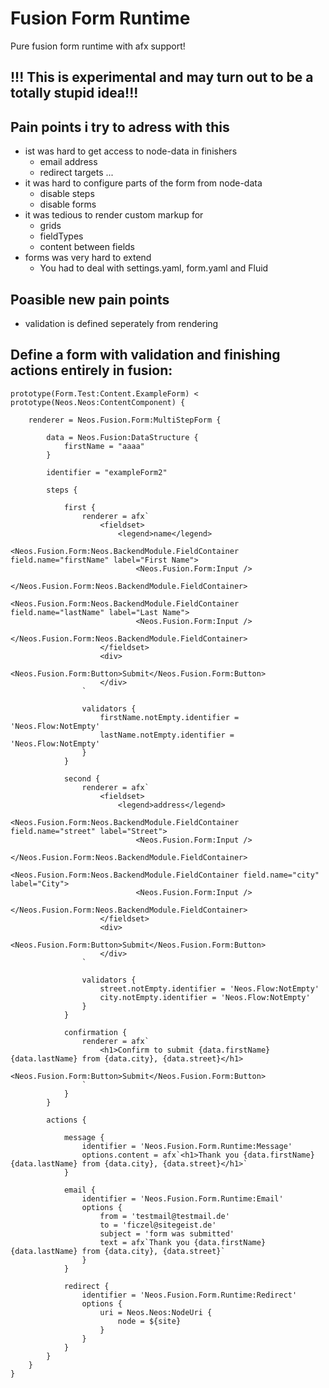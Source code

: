 # Fusion Form Runtime

Pure fusion form runtime with afx support!

## !!! This is experimental and may turn out to be a totally stupid idea!!!

## Pain points i try to adress with this

- ist was hard to get access to node-data in finishers
  - email address
  - redirect targets ...
- it was hard to configure parts of the form from node-data 
  - disable steps
  - disable forms
- it was tedious to render custom markup for
  - grids
  - fieldTypes
  - content between fields
- forms was very hard to extend
  - You had to deal with settings.yaml, form.yaml and Fluid  

## Poasible new pain points

- validation is defined seperately from rendering

## Define a form with validation and finishing actions entirely in fusion:

```
prototype(Form.Test:Content.ExampleForm) < prototype(Neos.Neos:ContentComponent) {

    renderer = Neos.Fusion.Form:MultiStepForm {

        data = Neos.Fusion:DataStructure {
            firstName = "aaaa"
        }

        identifier = "exampleForm2"

        steps {

            first {
                renderer = afx`
                    <fieldset>
                        <legend>name</legend>
                        <Neos.Fusion.Form:Neos.BackendModule.FieldContainer field.name="firstName" label="First Name">
                            <Neos.Fusion.Form:Input />
                        </Neos.Fusion.Form:Neos.BackendModule.FieldContainer>
                        <Neos.Fusion.Form:Neos.BackendModule.FieldContainer field.name="lastName" label="Last Name">
                            <Neos.Fusion.Form:Input />
                        </Neos.Fusion.Form:Neos.BackendModule.FieldContainer>
                    </fieldset>
                    <div>
                        <Neos.Fusion.Form:Button>Submit</Neos.Fusion.Form:Button>
                    </div>
                `

                validators {
                    firstName.notEmpty.identifier = 'Neos.Flow:NotEmpty'
                    lastName.notEmpty.identifier = 'Neos.Flow:NotEmpty'
                }
            }

            second {
                renderer = afx`
                    <fieldset>
                        <legend>address</legend>
                        <Neos.Fusion.Form:Neos.BackendModule.FieldContainer field.name="street" label="Street">
                            <Neos.Fusion.Form:Input />
                        </Neos.Fusion.Form:Neos.BackendModule.FieldContainer>
                        <Neos.Fusion.Form:Neos.BackendModule.FieldContainer field.name="city" label="City">
                            <Neos.Fusion.Form:Input />
                        </Neos.Fusion.Form:Neos.BackendModule.FieldContainer>
                    </fieldset>
                    <div>
                        <Neos.Fusion.Form:Button>Submit</Neos.Fusion.Form:Button>
                    </div>
                `

                validators {
                    street.notEmpty.identifier = 'Neos.Flow:NotEmpty'
                    city.notEmpty.identifier = 'Neos.Flow:NotEmpty'
                }
            }

            confirmation {
                renderer = afx`
                    <h1>Confirm to submit {data.firstName} {data.lastName} from {data.city}, {data.street}</h1>
                    <Neos.Fusion.Form:Button>Submit</Neos.Fusion.Form:Button>
                `
            }
        }

        actions {
        
            message {
                identifier = 'Neos.Fusion.Form.Runtime:Message'
                options.content = afx`<h1>Thank you {data.firstName} {data.lastName} from {data.city}, {data.street}</h1>`
            }
                
            email {
                identifier = 'Neos.Fusion.Form.Runtime:Email'
                options {
                    from = 'testmail@testmail.de'
                    to = 'ficzel@sitegeist.de'
                    subject = 'form was submitted'
                    text = afx`Thank you {data.firstName} {data.lastName} from {data.city}, {data.street}`
                }
            }

            redirect {
                identifier = 'Neos.Fusion.Form.Runtime:Redirect'
                options {
                    uri = Neos.Neos:NodeUri {
                        node = ${site}
                    }
                }
            }        
        }
    }
}
``` 
